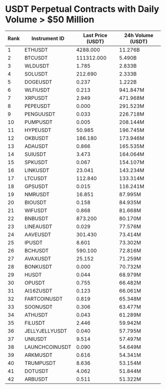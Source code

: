 # USDT Perpetual Contracts with Daily Volume > $50 Million

| Rank | Instrument ID | Last Price (USDT) | 24h Volume (USDT) |
|------|---------------|-------------------|-------------------|
| 1 | ETHUSDT | 4288.000 | 11.276B |
| 2 | BTCUSDT | 111312.000 | 5.490B |
| 3 | WLDUSDT | 1.785 | 2.833B |
| 4 | SOLUSDT | 212.690 | 2.333B |
| 5 | DOGEUSDT | 0.237 | 1.222B |
| 6 | WLFIUSDT | 0.213 | 941.847M |
| 7 | XRPUSDT | 2.949 | 471.968M |
| 8 | PEPEUSDT | 0.000 | 291.523M |
| 9 | PENGUUSDT | 0.033 | 226.718M |
| 10 | PUMPUSDT | 0.005 | 208.144M |
| 11 | HYPEUSDT | 50.985 | 196.745M |
| 12 | OKBUSDT | 186.180 | 173.946M |
| 13 | ADAUSDT | 0.866 | 165.535M |
| 14 | SUIUSDT | 3.473 | 164.064M |
| 15 | SPKUSDT | 0.067 | 154.107M |
| 16 | LINKUSDT | 23.041 | 143.234M |
| 17 | LTCUSDT | 112.840 | 133.314M |
| 18 | GPSUSDT | 0.015 | 116.241M |
| 19 | NMRUSDT | 16.851 | 87.995M |
| 20 | BIOUSDT | 0.158 | 84.935M |
| 21 | WIFUSDT | 0.868 | 81.668M |
| 22 | BNBUSDT | 873.200 | 80.170M |
| 23 | LINEAUSDT | 0.029 | 77.576M |
| 24 | AAVEUSDT | 301.430 | 73.414M |
| 25 | IPUSDT | 8.601 | 73.302M |
| 26 | BCHUSDT | 590.100 | 72.816M |
| 27 | AVAXUSDT | 25.152 | 71.259M |
| 28 | BONKUSDT | 0.000 | 70.732M |
| 29 | HUSDT | 0.044 | 68.979M |
| 30 | OPUSDT | 0.755 | 66.482M |
| 31 | AI16ZUSDT | 0.123 | 66.061M |
| 32 | FARTCOINUSDT | 0.819 | 65.348M |
| 33 | SOONUSDT | 0.306 | 63.477M |
| 34 | ATHUSDT | 0.043 | 61.289M |
| 35 | FILUSDT | 2.446 | 59.942M |
| 36 | JELLYJELLYUSDT | 0.040 | 57.795M |
| 37 | UNIUSDT | 9.514 | 57.497M |
| 38 | LAUNCHCOINUSDT | 0.090 | 54.649M |
| 39 | ARKMUSDT | 0.616 | 54.341M |
| 40 | TRUMPUSDT | 8.636 | 53.154M |
| 41 | DOTUSDT | 4.062 | 51.844M |
| 42 | ARBUSDT | 0.511 | 51.322M |
